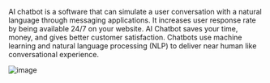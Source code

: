 AI chatbot is a software that can simulate a user conversation with a natural language through messaging applications. It increases user response rate by being available 24/7 on your website. AI Chatbot saves your time, money, and gives better customer satisfaction. Chatbots use machine learning and natural language processing (NLP) to deliver near human like conversational experience.

![image](https://user-images.githubusercontent.com/109542385/208910161-6afadee6-6068-4522-9b74-fdbece1bc5a0.png)


